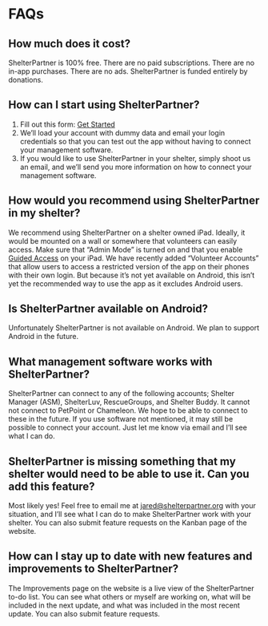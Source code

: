 # FAQs
## How much does it cost?

ShelterPartner is 100% free. There are no paid subscriptions. There are no in-app purchases. There are no ads. ShelterPartner is funded entirely by donations.

## How can I start using ShelterPartner?

  1. Fill out this form: [Get Started](https://shelterpartner.app/new-shelter)
  2. We’ll load your account with dummy data and email your login credentials so that you can test out the app without having to connect your management software.
  3. If you would like to use ShelterPartner in your shelter, simply shoot us an email, and we’ll send you more information on how to connect your management software.

## How would you recommend using ShelterPartner in my shelter?

We recommend using ShelterPartner on a shelter owned iPad. Ideally, it would be mounted on a wall or somewhere that volunteers can easily access. Make sure that “Admin Mode” is turned on and that you enable [Guided Access](https://www.youtube.com/watch?v=g3OQxJV8atQ) on your iPad. We have recently added “Volunteer Accounts” that allow users to access a restricted version of the app on their phones with their own login. But because it’s not yet available on Android, this isn’t yet the recommended way to use the app as it excludes Android users.

## Is ShelterPartner available on Android?

Unfortunately ShelterPartner is not available on Android. We plan to support Android in the future.

## What management software works with ShelterPartner?

ShelterPartner can connect to any of the following accounts; Shelter Manager (ASM), ShelterLuv, RescueGroups, and Shelter Buddy. It cannot not connect to PetPoint or Chameleon. We hope to be able to connect to these in the future. If you use software not mentioned, it may still be possible to connect your account. Just let me know via email and I’ll see what I can do.

## ShelterPartner is missing something that my shelter would need to be able to use it. Can you add this feature?

Most likely yes! Feel free to email me at jared@shelterpartner.org with your situation, and I’ll see what I can do to make ShelterPartner work with your shelter. You can also submit feature requests on the Kanban page of the website.

## How can I stay up to date with new features and improvements to ShelterPartner?

The Improvements page on the website is a live view of the ShelterPartner to-do list. You can see what others or myself are working on, what will be included in the next update, and what was included in the most recent update. You can also submit feature requests.
